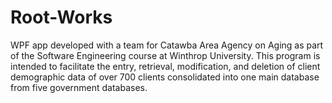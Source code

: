 # Root-Works

WPF app developed with a team for Catawba Area Agency on Aging as part of the Software Engineering course at Winthrop University. This program is intended to facilitate the entry,
retrieval, modification, and deletion of client demographic data of over 700 clients consolidated into one main database from five government databases.
